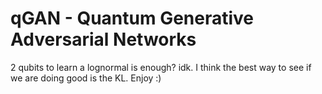 # qGAN - Quantum Generative Adversarial Networks

2 qubits to learn a lognormal is enough? idk. I think the best way to see if we are doing good is the KL. Enjoy :)